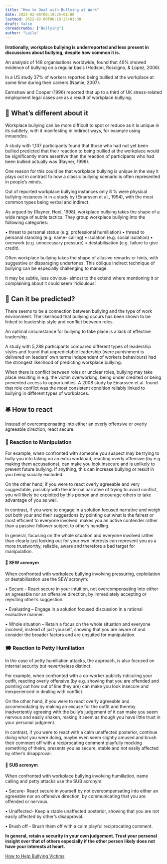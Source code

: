 ```yaml
---
title: "How to Deal with Bullying at Work"
date: 2022-02-06T06:19:25+01:00
lastmod: 2022-02-06T06:19:25+01:00
draft: false
cbreadcrumbs: ["Bullying"]
author: "Laila"
---
```


**Irrationally, workplace bullying is underreported and less present in discussions about bullying, despite how common it is.**

An analysis of 148 organisations worldwide, found that 49% showed evidence of bullying on a regular basis (Hodson, Roscigno, & Lopez, 2006).

In a US study 37% of workers reported being bullied at the workplace at some time during their careers (Namie, 2007).

Earnshaw and Cooper (1996) reported that up to a third of UK stress-related employment legal cases are as a result of workplace bullying.

## :microscope: What’s different about it

Workplace bullying can be more difficult to spot or reduce as it is unique in its subtlety, with it manifesting in indirect ways, for example using innuendos.

A study with 1,137 participants found that those who had not yet been bullied predicted that their reaction to being bullied at the workplace would be significantly more assertive than the reaction of participants who had been bullied actually was (Rayner, 1998).

One reason for this could be that workplace bullying is unique in the way it plays out in contrast to how a classic bullying scenario is often represented in people’s minds.

Out of reported workplace bullying instances only 8 % were physical bullying instances in in a study by (Einarssen et al., 1994), with the most common types being verbal and indirect.

As argued by (Rayner, Hoel, 1998), workplace bullying takes the shape of a wide range of subtle tactics. They group workplace bullying into the following categories:

•	threat to personal status (e.g. professional humiliation)
•	thread to personal standing (e.g. name- calling)
•	 isolation (e.g. social isolation)
•	overwork (e.g. unnecessary pressure) 
•	destabilisation (e.g. failure to give credit).

Often workplace bullying takes the shape of allusive remarks or hints, with suggestive or disparaging undertones. This oblique indirect technique of bullying can be especially challenging to manage.

It may be subtle, less obvious- almost to the extend where mentioning it or complaining about it could seem ‘ridiculous’.

## :satellite: Can it be predicted?

There seems to be a connection between bullying and the type of work environment. The likelihood that bullying occurs has been shown to be linked to leadership style and conflict between roles.

 An optimal circumstance for bullying to take place is a lack of effective leadership.

A study with 5,288 participants compared different types of leadership styles and found that unpredictable leadership (were punishment is delivered on leaders’ own terms independent of workers behaviours) had the strongest likelihood of predicting workplace bullying. 

 When there is conflict between roles or unclear roles, bullying may take place resulting in e.g. the victim overworking, being under credited or being prevented access to opportunities. 
 A 2008 study by Einarssen et al. found that role conflict was the most consistent condition reliably linked to bullying in different types of workplaces.

## :bellhop_bell: How to react

Instead of overcompensating into either an overly offensive or overly agreeable direction, react secure.

### :syringe: Reaction to Manipulation

For example, when confronted with someone you suspect may be trying to bully you into taking on an extra workload, reacting overly offensive (by e.g. making them accusations), can make you look insecure and is unlikely to prevent future bullying. If anything, this can increase bullying or result in you being socially excluded. 

On the other hand, if you were to react overly agreeable and very suggestable, possibly with the internal narrative of trying to avoid conflict, you will likely be exploited by this person and encourage others to take advantage of you as well.

In contrast, if you were to engage in a solution focused narrative and weigh out both your and their suggestions by pointing out what is the fairest or most efficient to everyone involved, makes you an active contender rather than a passive follower subject to other’s handling.

 In general, focusing on the whole situation and everyone involved rather than clearly just looking out for your own interests can represent you as a more trustworthy, reliable, aware and therefore a bad target for manipulation.

 #### :scroll: SEW acronym

When confronted with workplace bullying involving pressuring, exploitation or destabilisation use the SEW acronym:

•	Secure - React secure in your intuition, not overcompensating into either an agreeable nor an offensive direction, by immediately accepting or rejecting other’s suggestion.

•	Evaluating – Engage in a solution focused discussion in a rational evaluative manner.


•	Whole situation – Retain a focus on the whole situation and everyone involved, instead of just yourself, showing that you are aware of and consider the broader factors and are unsuited for manipulation.


### :right_anger_bubble: Reaction to Petty Humiliation

In the case of petty humiliation attacks, the approach, is also focused on internal security but nevertheless distinct. 

For example, when confronted with a co-worker publicly ridiculing your outfit, reacting overly offensive (by e.g. showing that you are offended and pointing out how out of line they are) can make you look insecure and inexperienced in dealing with conflict.

On the other hand, if you were to react overly agreeable and accommodating by making an excuse for the outfit and thereby inadvertently agreeing with the bully’s judgement of it can make you seem nervous and easily shaken, making it seem as though you have little trust in your personal judgment.

In contrast, if you were to react with a calm unaffected posterior, continue doing what you were doing, maybe even seem slightly amused and brush their comment off with a reciprocating comment playfully mocking something of theirs, presents you as secure, stable and not easily affected by other’s disapproval.

#### :scroll: SUB acronym

When confronted with workplace bullying involving humiliation, name calling and petty attacks use the SUB acronym:

•	Secure- React secure in yourself by not overcompensating into either an agreeable nor an offensive direction, by communicating that you are offended or nervous. 

•	Unaffected- Keep a stable unaffected posterior, showing that you are not easily affected by other’s disapproval.


•	Brush off - Brush them off with a calm playful reciprocating comment.


**In general, retain a security in your own judgement. Trust your personal insight over that of others especially if the other person likely does not have your interests at heart.**


[How to Help Bullying Victims](/how-to-help-bullying-victims/)


